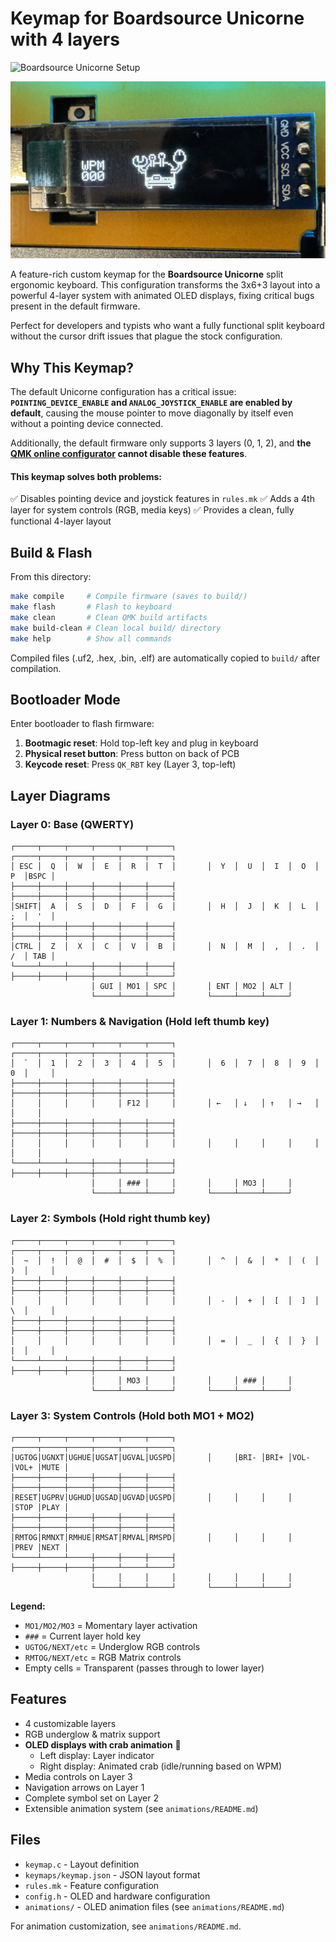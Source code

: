 # Keymap for Boardsource Unicorne with 4 layers

![Boardsource Unicorne Setup](images/setup.jpg)

![Animated Crab Display](images/crab.jpg)

A feature-rich custom keymap for the **Boardsource Unicorne** split ergonomic keyboard. This configuration transforms the 3x6+3 layout into a powerful 4-layer system with animated OLED displays, fixing critical bugs present in the default firmware.

Perfect for developers and typists who want a fully functional split keyboard without the cursor drift issues that plague the stock configuration.

## Why This Keymap?

The default Unicorne configuration has a critical issue: **`POINTING_DEVICE_ENABLE` and `ANALOG_JOYSTICK_ENABLE` are enabled by default**, causing the mouse pointer to move diagonally by itself even without a pointing device connected.

Additionally, the default firmware only supports 3 layers (0, 1, 2), and **the [QMK online configurator](https://config.qmk.fm/#/boardsource/unicorne/LAYOUT_split_3x6_3) cannot disable these features**.

#### This keymap solves both problems:
✅ Disables pointing device and joystick features in `rules.mk`
✅ Adds a 4th layer for system controls (RGB, media keys)
✅ Provides a clean, fully functional 4-layer layout

## Build & Flash

From this directory:

```bash
make compile     # Compile firmware (saves to build/)
make flash       # Flash to keyboard
make clean       # Clean QMK build artifacts
make build-clean # Clean local build/ directory
make help        # Show all commands
```

Compiled files (.uf2, .hex, .bin, .elf) are automatically copied to `build/` after compilation.

## Bootloader Mode

Enter bootloader to flash firmware:
1. **Bootmagic reset**: Hold top-left key and plug in keyboard
2. **Physical reset button**: Press button on back of PCB
3. **Keycode reset**: Press `QK_RBT` key (Layer 3, top-left)

## Layer Diagrams

### Layer 0: Base (QWERTY)
```
┌─────┬─────┬─────┬─────┬─────┬─────┐       ┌─────┬─────┬─────┬─────┬─────┬─────┐
│ ESC │  Q  │  W  │  E  │  R  │  T  │       │  Y  │  U  │  I  │  O  │  P  │BSPC │
├─────┼─────┼─────┼─────┼─────┼─────┤       ├─────┼─────┼─────┼─────┼─────┼─────┤
│SHIFT│  A  │  S  │  D  │  F  │  G  │       │  H  │  J  │  K  │  L  │  ;  │  '  │
├─────┼─────┼─────┼─────┼─────┼─────┤       ├─────┼─────┼─────┼─────┼─────┼─────┤
│CTRL │  Z  │  X  │  C  │  V  │  B  │       │  N  │  M  │  ,  │  .  │  /  │ TAB │
└─────┴─────┴─────┼─────┼─────┼─────┤       ├─────┼─────┼─────┼─────┴─────┴─────┘
                  │ GUI │ MO1 │ SPC │       │ ENT │ MO2 │ ALT │
                  └─────┴─────┴─────┘       └─────┴─────┴─────┘
```

### Layer 1: Numbers & Navigation (Hold left thumb key)
```
┌─────┬─────┬─────┬─────┬─────┬─────┐       ┌─────┬─────┬─────┬─────┬─────┬─────┐
│  `  │  1  │  2  │  3  │  4  │  5  │       │  6  │  7  │  8  │  9  │  0  │     │
├─────┼─────┼─────┼─────┼─────┼─────┤       ├─────┼─────┼─────┼─────┼─────┼─────┤
│     │     │     │     │ F12 │     │       │ ←   │ ↓   │ ↑   │ →   │     │     │
├─────┼─────┼─────┼─────┼─────┼─────┤       ├─────┼─────┼─────┼─────┼─────┼─────┤
│     │     │     │     │     │     │       │     │     │     │     │     │     │
└─────┴─────┴─────┼─────┼─────┼─────┤       ├─────┼─────┼─────┼─────┴─────┴─────┘
                  │     │ ### │     │       │     │ MO3 │     │
                  └─────┴─────┴─────┘       └─────┴─────┴─────┘
```

### Layer 2: Symbols (Hold right thumb key)
```
┌─────┬─────┬─────┬─────┬─────┬─────┐       ┌─────┬─────┬─────┬─────┬─────┬─────┐
│  ~  │  !  │  @  │  #  │  $  │  %  │       │  ^  │  &  │  *  │  (  │  )  │     │
├─────┼─────┼─────┼─────┼─────┼─────┤       ├─────┼─────┼─────┼─────┼─────┼─────┤
│     │     │     │     │     │     │       │  -  │  +  │  [  │  ]  │  \  │     │
├─────┼─────┼─────┼─────┼─────┼─────┤       ├─────┼─────┼─────┼─────┼─────┼─────┤
│     │     │     │     │     │     │       │  =  │  _  │  {  │  }  │  |  │     │
└─────┴─────┴─────┼─────┼─────┼─────┤       ├─────┼─────┼─────┼─────┴─────┴─────┘
                  │     │ MO3 │     │       │     │ ### │     │
                  └─────┴─────┴─────┘       └─────┴─────┴─────┘
```

### Layer 3: System Controls (Hold both MO1 + MO2)
```
┌─────┬─────┬─────┬─────┬─────┬─────┐       ┌─────┬─────┬─────┬─────┬─────┬─────┐
│UGTOG│UGNXT│UGHUE│UGSAT│UGVAL│UGSPD│       │     │BRI- │BRI+ │VOL- │VOL+ │MUTE │
├─────┼─────┼─────┼─────┼─────┼─────┤       ├─────┼─────┼─────┼─────┼─────┼─────┤
│RESET│UGPRV│UGHUD│UGSAD│UGVAD│UGSPD│       │     │     │     │     │STOP │PLAY │
├─────┼─────┼─────┼─────┼─────┼─────┤       ├─────┼─────┼─────┼─────┼─────┼─────┤
│RMTOG│RMNXT│RMHUE│RMSAT│RMVAL│RMSPD│       │     │     │     │     │PREV │NEXT │
└─────┴─────┴─────┼─────┼─────┼─────┤       ├─────┼─────┼─────┼─────┴─────┴─────┘
                  │     │     │     │       │     │     │     │
                  └─────┴─────┴─────┘       └─────┴─────┴─────┘
```

**Legend:**
- `MO1/MO2/MO3` = Momentary layer activation
- `###` = Current layer hold key
- `UGTOG/NEXT/etc` = Underglow RGB controls
- `RMTOG/NEXT/etc` = RGB Matrix controls
- Empty cells = Transparent (passes through to lower layer)

## Features

- 4 customizable layers
- RGB underglow & matrix support
- **OLED displays with crab animation** 🦀
  - Left display: Layer indicator
  - Right display: Animated crab (idle/running based on WPM)
- Media controls on Layer 3
- Navigation arrows on Layer 1
- Complete symbol set on Layer 2
- Extensible animation system (see `animations/README.md`)

## Files

- `keymap.c` - Layout definition
- `keymaps/keymap.json` - JSON layout format
- `rules.mk` - Feature configuration
- `config.h` - OLED and hardware configuration
- `animations/` - OLED animation files (see `animations/README.md`)

For animation customization, see `animations/README.md`.
